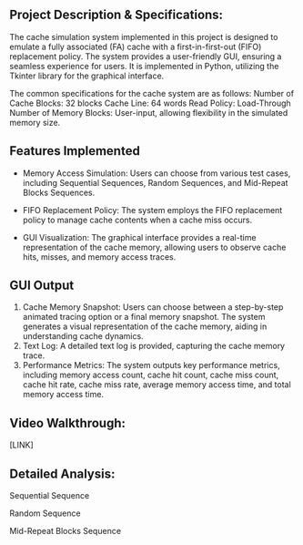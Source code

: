 ## Project Description & Specifications:
The cache simulation system implemented in this project is designed to emulate a fully associated (FA) cache with a first-in-first-out (FIFO) replacement policy. The system provides a user-friendly GUI, ensuring a seamless experience for users. It is implemented in Python, utilizing the Tkinter library for the graphical interface.

The common specifications for the cache system are as follows:
Number of Cache Blocks: 32 blocks
Cache Line: 64 words
Read Policy: Load-Through
Number of Memory Blocks: User-input, allowing flexibility in the simulated memory size.

## Features Implemented
- Memory Access Simulation: Users can choose from various test cases, including Sequential Sequences, Random Sequences, and Mid-Repeat Blocks Sequences.

- FIFO Replacement Policy: The system employs the FIFO replacement policy to manage cache contents when a cache miss occurs.

- GUI Visualization: The graphical interface provides a real-time representation of the cache memory, allowing users to observe cache hits, misses, and memory access traces.

## GUI Output
1. Cache Memory Snapshot: Users can choose between a step-by-step animated tracing option or a final memory snapshot. The system generates a visual representation of the cache memory, aiding in understanding cache dynamics.
2. Text Log: A detailed text log is provided, capturing the cache memory trace.
3. Performance Metrics: The system outputs key performance metrics, including memory access count, cache hit count, cache miss count, cache hit rate, cache miss rate, average memory access time, and total memory access time.

## Video Walkthrough:
[LINK]

## Detailed Analysis:

Sequential Sequence

Random Sequence

Mid-Repeat Blocks Sequence

